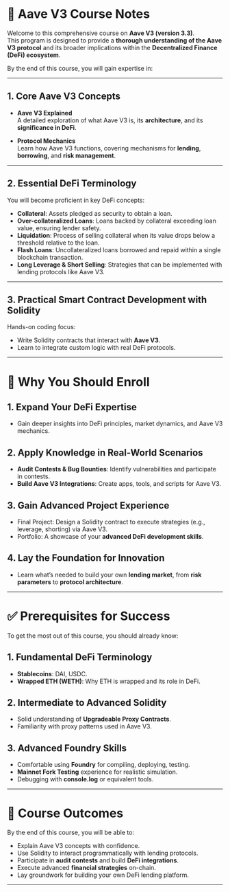 
# 📘 Aave V3 Course Notes

Welcome to this comprehensive course on **Aave V3 (version 3.3)**.  
This program is designed to provide a **thorough understanding of the Aave V3 protocol** and its broader implications within the **Decentralized Finance (DeFi) ecosystem**.

By the end of this course, you will gain expertise in:

---

## 1. Core Aave V3 Concepts

- **Aave V3 Explained**  
  A detailed exploration of what Aave V3 is, its **architecture**, and its **significance in DeFi**.

- **Protocol Mechanics**  
  Learn how Aave V3 functions, covering mechanisms for **lending**, **borrowing**, and **risk management**.

---

## 2. Essential DeFi Terminology

You will become proficient in key DeFi concepts:

- **Collateral**: Assets pledged as security to obtain a loan.  
- **Over-collateralized Loans**: Loans backed by collateral exceeding loan value, ensuring lender safety.  
- **Liquidation**: Process of selling collateral when its value drops below a threshold relative to the loan.  
- **Flash Loans**: Uncollateralized loans borrowed and repaid within a single blockchain transaction.  
- **Long Leverage & Short Selling**: Strategies that can be implemented with lending protocols like Aave V3.

---

## 3. Practical Smart Contract Development with Solidity

Hands-on coding focus:

- Write Solidity contracts that interact with **Aave V3**.  
- Learn to integrate custom logic with real DeFi protocols.  

---

# 🚀 Why You Should Enroll

## 1. Expand Your DeFi Expertise
- Gain deeper insights into DeFi principles, market dynamics, and Aave V3 mechanics.

## 2. Apply Knowledge in Real-World Scenarios
- **Audit Contests & Bug Bounties**: Identify vulnerabilities and participate in contests.  
- **Build Aave V3 Integrations**: Create apps, tools, and scripts for Aave V3.

## 3. Gain Advanced Project Experience
- Final Project: Design a Solidity contract to execute strategies (e.g., leverage, shorting) via Aave V3.  
- Portfolio: A showcase of your **advanced DeFi development skills**.

## 4. Lay the Foundation for Innovation
- Learn what’s needed to build your own **lending market**, from **risk parameters** to **protocol architecture**.

---

# ✅ Prerequisites for Success

To get the most out of this course, you should already know:

## 1. Fundamental DeFi Terminology
- **Stablecoins**: DAI, USDC.  
- **Wrapped ETH (WETH)**: Why ETH is wrapped and its role in DeFi.

## 2. Intermediate to Advanced Solidity
- Solid understanding of **Upgradeable Proxy Contracts**.  
- Familiarity with proxy patterns used in Aave V3.

## 3. Advanced Foundry Skills
- Comfortable using **Foundry** for compiling, deploying, testing.  
- **Mainnet Fork Testing** experience for realistic simulation.  
- Debugging with **console.log** or equivalent tools.

---

# 🎯 Course Outcomes

By the end of this course, you will be able to:

- Explain Aave V3 concepts with confidence.  
- Use Solidity to interact programmatically with lending protocols.  
- Participate in **audit contests** and build **DeFi integrations**.  
- Execute advanced **financial strategies** on-chain.  
- Lay groundwork for building your own DeFi lending platform.

---
